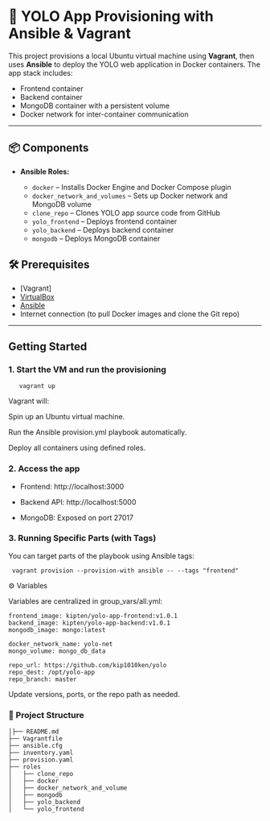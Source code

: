  # 🐳 YOLO App Provisioning with Ansible & Vagrant

This project provisions a local Ubuntu virtual machine using **Vagrant**, then uses **Ansible** to deploy the YOLO web application in Docker containers. The app stack includes:

- Frontend container
- Backend container
- MongoDB container with a persistent volume
- Docker network for inter-container communication

---

## 📦 Components

- **Ansible Roles:**
  
  - `docker` – Installs Docker Engine and Docker Compose plugin
  - `docker_network_and_volumes` – Sets up Docker network and MongoDB volume
  - `clone_repo` – Clones YOLO app source code from GitHub
  - `yolo_frontend` – Deploys frontend container
  - `yolo_backend` – Deploys backend container
  - `mongodb` – Deploys MongoDB container

## 🛠️ Prerequisites

- [Vagrant]
- [VirtualBox](https://www.virtualbox.org/wiki/Downloads)
- [Ansible](https://docs.ansible.com/ansible/latest/installation_guide/intro_installation.html)
- Internet connection (to pull Docker images and clone the Git repo)

---

##  Getting Started

### 1. Start the VM and run the provisioning

       vagrant up

 Vagrant will:

Spin up an Ubuntu virtual machine.

Run the Ansible provision.yml playbook automatically.

Deploy all containers using defined roles.

### 2. Access the app

- Frontend: http://localhost:3000

- Backend API: http://localhost:5000

-  MongoDB: Exposed on port 27017 

### 3. Running Specific Parts (with Tags)

You can target parts of the playbook using Ansible tags:

     vagrant provision --provision-with ansible -- --tags "frontend"

⚙️ Variables

Variables are centralized in group_vars/all.yml:

    frontend_image: kipten/yolo-app-frontend:v1.0.1
    backend_image: kipten/yolo-app-backend:v1.0.1
    mongodb_image: mongo:latest

    docker_network_name: yolo-net
    mongo_volume: mongo_db_data

    repo_url: https://github.com/kip1010ken/yolo
    repo_dest: /opt/yolo-app
    repo_branch: master

Update versions, ports, or the repo path as needed.


### 📁 Project Structure


    │├── README.md
    ├── Vagrantfile
    ├── ansible.cfg
    ├── inventory.yaml
    ├── provision.yaml
    ├── roles
    │   ├── clone_repo
    │   ├── docker
    │   ├── docker_network_and_volume
    │   ├── mongodb
    │   ├── yolo_backend
    │   └── yolo_frontend
